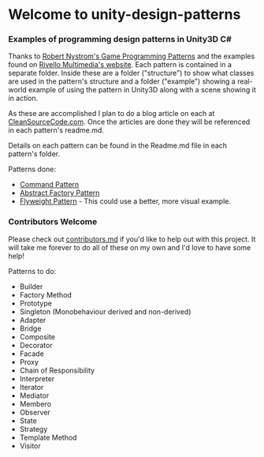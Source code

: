 # Welcome to unity-design-patterns
### Examples of programming design patterns in Unity3D C#

Thanks to [Robert Nystrom's Game Programming Patterns][1]
and the examples found on [Rivello Multimedia's website][2]. 
Each pattern is contained in a separate folder. Inside these are a folder ("structure") to show what classes are used in the pattern's structure and a folder ("example") showing a real-world example of using the pattern in Unity3D along with a scene showing it in action.

As these are accomplished I plan to do a blog article on each at [CleanSourceCode.com](http://cleansourcecode.com). Once the articles are done they will be referenced in each pattern's readme.md.

Details on each pattern can be found in the Readme.md file in each pattern's folder.

Patterns done:
- [Command Pattern]
- [Abstract Factory Pattern]
- [Flyweight Pattern] - This could use a better, more visual example.

### Contributors Welcome
Please check out [contributors.md] if you'd like to help out with this project. It will take me forever to do all of these on my own and I'd love to have some help!

Patterns to do:
- Builder
- Factory Method
- Prototype
- Singleton (Monobehaviour derived and non-derived)
- Adapter
- Bridge
- Composite
- Decorator
- Facade
- Proxy
- Chain of Responsibility
- Interpreter
- Iterator
- Mediator
- Membero
- Observer
- State
- Strategy
- Template Method
- Visitor



[1]: http://gameprogrammingpatterns.com/
[2]: http://www.rivellomultimediaconsulting.com/unity3d-csharp-design-patterns/
[command pattern]:https://github.com/Naphier/unity-design-patterns/tree/master/Assets/command%20pattern
[abstract factory pattern]:https://github.com/Naphier/unity-design-patterns/tree/master/Assets/abstract%20factory
[flyweight pattern]:https://github.com/Naphier/unity-design-patterns/tree/master/Assets/flyweight%20pattern
[contributors.md]:https://github.com/Naphier/unity-design-patterns/blob/master/contributors.md
